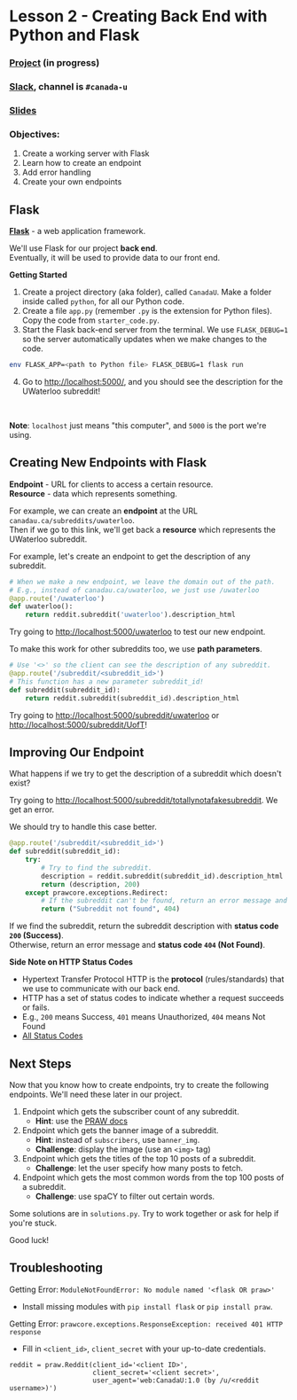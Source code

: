 # Lesson 2 - Creating Back End with Python and Flask

### [Project](https://github.com/MichaelAEden/DashForReddit) (in progress)
### [Slack](https://bit.ly/uwcoffeencodeslack), channel is `#canada-u`
### [Slides](https://docs.google.com/presentation/d/18-MUzNydWRpT18ApmdO-NtWpsA37nJWxK2VkwJjHj90/edit?usp=sharing)

### Objectives:

1. Create a working server with Flask
2. Learn how to create an endpoint
3. Add error handling
4. Create your own endpoints

## Flask

<b>[Flask](https://flask.palletsprojects.com/en/1.1.x/)</b> - a web application framework.
<br>

We'll use Flask for our project <b>back end</b>.
<br>
Eventually, it will be used to provide data to our front end.

<b>Getting Started</b>

1. Create a project directory (aka folder), called `CanadaU`. Make a folder inside called `python`, for all our Python code.
1. Create a file `app.py` (remember `.py` is the extension for Python files). Copy the code from `starter_code.py`.
1. Start the Flask back-end server from the terminal. We use `FLASK_DEBUG=1` so the server automatically updates when we make changes to the code.
```bash
env FLASK_APP=<path to Python file> FLASK_DEBUG=1 flask run
```
4. Go to <http://localhost:5000/>, and you should see the description for the UWaterloo subreddit!
<br>

<b>Note</b>: `localhost` just means "this computer", and `5000` is the port we're using.

## Creating New Endpoints with Flask

<b>Endpoint</b> - URL for clients to access a certain resource.
<br>
<b>Resource</b> - data which represents something.

For example, we can create an <b>endpoint</b> at the URL `canadau.ca/subreddits/uwaterloo`.
<br>
Then if we go to this link, we'll get back a <b>resource</b> which represents the UWaterloo subreddit.

For example, let's create an endpoint to get the description of any subreddit.

```python
# When we make a new endpoint, we leave the domain out of the path.
# E.g., instead of canadau.ca/uwaterloo, we just use /uwaterloo
@app.route('/uwaterloo')
def uwaterloo():
    return reddit.subreddit('uwaterloo').description_html
```

Try going to <http://localhost:5000/uwaterloo> to test our new endpoint.

To make this work for other subreddits too, we use <b>path parameters</b>.

```python
# Use '<>' so the client can see the description of any subreddit.
@app.route('/subreddit/<subreddit_id>')
# This function has a new parameter subreddit_id!
def subreddit(subreddit_id):
    return reddit.subreddit(subreddit_id).description_html
```

Try going to <http://localhost:5000/subreddit/uwaterloo> or <http://localhost:5000/subreddit/UofT>!

## Improving Our Endpoint

What happens if we try to get the description of a subreddit which doesn't exist?

Try going to <http://localhost:5000/subreddit/totallynotafakesubreddit>. We get an error.

We should try to handle this case better.

```python
@app.route('/subreddit/<subreddit_id>')
def subreddit(subreddit_id):
    try:
    	# Try to find the subreddit.
    	description = reddit.subreddit(subreddit_id).description_html
        return (description, 200)
    except prawcore.exceptions.Redirect:
    	# If the subreddit can't be found, return an error message and error code.
        return ("Subreddit not found", 404)
```

<!-- NOTE: some people may not be familiar with try-catch statements. -->
If we find the subreddit, return the subreddit description with <b>status code `200` (Success)</b>.
<br>
Otherwise, return an error message and <b>status code `404` (Not Found)</b>.

<b>Side Note on HTTP Status Codes</b>
- Hypertext Transfer Protocol HTTP is the <b>protocol</b> (rules/standards) that we use to communicate with our back end.
- HTTP has a set of status codes to indicate whether a request succeeds or fails.
- E.g., `200` means Success, `401` means Unauthorized, `404` means Not Found
- [All Status Codes](https://developer.mozilla.org/en-US/docs/Web/HTTP/Status)

## Next Steps

Now that you know how to create endpoints, try to create the following endpoints.
We'll need these later in our project.

1. Endpoint which gets the subscriber count of any subreddit.
	- <b>Hint</b>: use the [PRAW docs](https://praw.readthedocs.io/en/latest/code_overview/models/subreddit.html)
2. Endpoint which gets the banner image of a subreddit.
	- <b>Hint</b>: instead of `subscribers`, use `banner_img`.
	- <b>Challenge</b>: display the image (use an `<img>` tag)
3. Endpoint which gets the titles of the top 10 posts of a subreddit.
    - <b>Challenge</b>: let the user specify how many posts to fetch.
4. Endpoint which gets the most common words from the top 100 posts of a subreddit.
	- <b>Challenge</b>: use spaCY to filter out certain words.

Some solutions are in `solutions.py`. Try to work together or ask for help if you're stuck.

Good luck!

## Troubleshooting

Getting Error: `ModuleNotFoundError: No module named '<flask OR praw>'`
- Install missing modules with `pip install flask` or `pip install praw`.

Getting Error: `prawcore.exceptions.ResponseException: received 401 HTTP response`
- Fill in `<client_id>`, `client_secret` with your up-to-date credentials.
```
reddit = praw.Reddit(client_id='<client ID>',
                     client_secret='<client secret>',
                     user_agent='web:CanadaU:1.0 (by /u/<reddit username>)')
```

